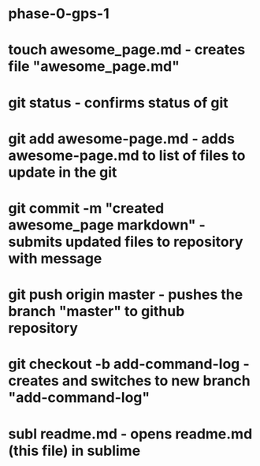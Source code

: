 # phase-0-gps-1
# touch awesome_page.md - creates file "awesome_page.md"
# git status - confirms status of git
# git add awesome-page.md - adds awesome-page.md to list of files to update in the git
# git commit -m "created awesome_page markdown" - submits updated files to repository with message
# git push origin master - pushes the branch "master" to github repository
# git checkout -b add-command-log - creates and switches to new branch "add-command-log"
# subl readme.md - opens readme.md (this file) in sublime